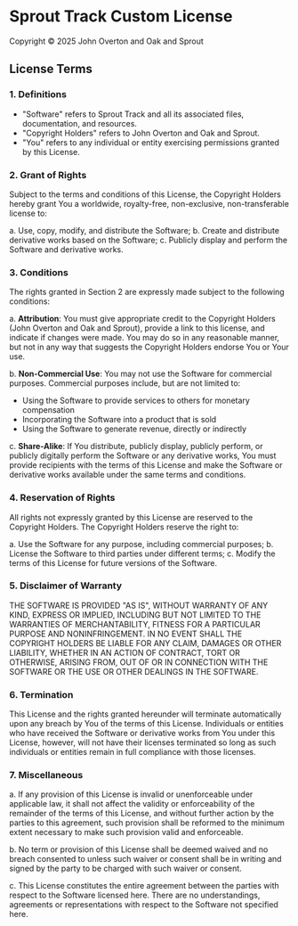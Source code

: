 # Sprout Track Custom License

Copyright © 2025 John Overton and Oak and Sprout

## License Terms

### 1. Definitions
- "Software" refers to Sprout Track and all its associated files, documentation, and resources.
- "Copyright Holders" refers to John Overton and Oak and Sprout.
- "You" refers to any individual or entity exercising permissions granted by this License.

### 2. Grant of Rights

Subject to the terms and conditions of this License, the Copyright Holders hereby grant You a worldwide, royalty-free, non-exclusive, non-transferable license to:

a. Use, copy, modify, and distribute the Software;
b. Create and distribute derivative works based on the Software;
c. Publicly display and perform the Software and derivative works.

### 3. Conditions

The rights granted in Section 2 are expressly made subject to the following conditions:

a. **Attribution**: You must give appropriate credit to the Copyright Holders (John Overton and Oak and Sprout), provide a link to this license, and indicate if changes were made. You may do so in any reasonable manner, but not in any way that suggests the Copyright Holders endorse You or Your use.

b. **Non-Commercial Use**: You may not use the Software for commercial purposes. Commercial purposes include, but are not limited to:
   - Using the Software to provide services to others for monetary compensation
   - Incorporating the Software into a product that is sold
   - Using the Software to generate revenue, directly or indirectly

c. **Share-Alike**: If You distribute, publicly display, publicly perform, or publicly digitally perform the Software or any derivative works, You must provide recipients with the terms of this License and make the Software or derivative works available under the same terms and conditions.

### 4. Reservation of Rights

All rights not expressly granted by this License are reserved to the Copyright Holders. The Copyright Holders reserve the right to:

a. Use the Software for any purpose, including commercial purposes;
b. License the Software to third parties under different terms;
c. Modify the terms of this License for future versions of the Software.

### 5. Disclaimer of Warranty

THE SOFTWARE IS PROVIDED "AS IS", WITHOUT WARRANTY OF ANY KIND, EXPRESS OR IMPLIED, INCLUDING BUT NOT LIMITED TO THE WARRANTIES OF MERCHANTABILITY, FITNESS FOR A PARTICULAR PURPOSE AND NONINFRINGEMENT. IN NO EVENT SHALL THE COPYRIGHT HOLDERS BE LIABLE FOR ANY CLAIM, DAMAGES OR OTHER LIABILITY, WHETHER IN AN ACTION OF CONTRACT, TORT OR OTHERWISE, ARISING FROM, OUT OF OR IN CONNECTION WITH THE SOFTWARE OR THE USE OR OTHER DEALINGS IN THE SOFTWARE.

### 6. Termination

This License and the rights granted hereunder will terminate automatically upon any breach by You of the terms of this License. Individuals or entities who have received the Software or derivative works from You under this License, however, will not have their licenses terminated so long as such individuals or entities remain in full compliance with those licenses.

### 7. Miscellaneous

a. If any provision of this License is invalid or unenforceable under applicable law, it shall not affect the validity or enforceability of the remainder of the terms of this License, and without further action by the parties to this agreement, such provision shall be reformed to the minimum extent necessary to make such provision valid and enforceable.

b. No term or provision of this License shall be deemed waived and no breach consented to unless such waiver or consent shall be in writing and signed by the party to be charged with such waiver or consent.

c. This License constitutes the entire agreement between the parties with respect to the Software licensed here. There are no understandings, agreements or representations with respect to the Software not specified here.
